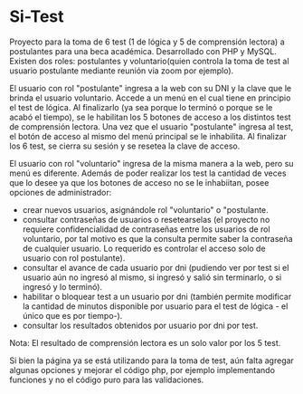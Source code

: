 # Si-Test
Proyecto para la toma de 6 test (1 de lógica y 5 de comprensión lectora) a postulantes para una beca académica. Desarrollado con PHP y MySQL.
Existen dos roles: postulantes y voluntario(quien controla la toma de test al usuario postulante mediante reunión via zoom por ejemplo).

El usuario con rol "postulante" ingresa a la web con su DNI y la clave que le brinda el usuario voluntario. Accede a un menú en el cual tiene en principio el test de lógica. Al finalizarlo (ya sea porque lo terminó o porque se le
acabó el tiempo), se le habilitan los 5 botones de acceso a los distintos test de comprensión lectora.
Una vez que el usuario "postulante" ingresa al test, el botón de acceso al mismo del menú principal se le inhabilita.
Al finalizar los 6 test, se cierra su sesión y se resetea la clave de acceso.

El usuario con rol "voluntario" ingresa de la misma manera a la web, pero su menú es diferente. Además de poder realizar los test la cantidad de veces que lo desee ya que los botones de acceso no se le inhabiitan,
posee opciones de administrador:
- crear nuevos usuarios, asignándole rol "voluntario" o "postulante.
- consultar contraseñas de usuarios o resetearselas (el proyecto no requiere confidencialidad de contraseñas entre los usuarios de rol voluntario, por tal motivo es que la consulta permite saber la contraseña de cualquier usuario. Lo requerido es controlar el acceso solo de usuario con rol postulante).
- consultar el avance de cada usuario por dni (pudiendo ver por test si el usuario aún no ingresó al mismo, si ingresó y salió sin terminarlo, o si ingresó y lo terminó).
- habilitar o bloquear test a un usuario por dni (también permite modificar la cantidad de minutos disponible por usuario para el test de lógica - el único que es por tiempo-).
- consultar los resultados obtenidos por usuario por dni por test.

Nota: El resultado de comprensión lectora es un solo valor por los 5 test.

Si bien la página ya se está utilizando para la toma de test, aún falta agregar algunas opciones y mejorar el código php, por ejemplo implementando funciones y no el código puro para las validaciones.
